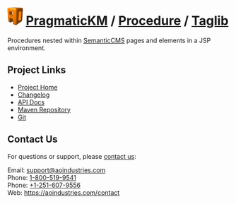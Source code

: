 # [<img src="ao-logo.png" alt="AO Logo" width="35" height="40">](https://aoindustries.com/) [PragmaticKM](https://pragmatickm.com/) / [Procedure](https://pragmatickm.com/procedure/) / [Taglib](https://pragmatickm.com/procedure/taglib/)
Procedures nested within [SemanticCMS](https://semanticcms.com/) pages and elements in a JSP environment.

## Project Links
* [Project Home](https://pragmatickm.com/procedure/taglib/)
* [Changelog](https://pragmatickm.com/procedure/taglib/changelog)
* [API Docs](https://pragmatickm.com/procedure/taglib/apidocs/)
* [Maven Repository](scpexe://private.cvs.aoindustries.com/var/maven2/pragmatickm)
* [Git](ssh://private.cvs.aoindustries.com/var/git/pragmatickm-procedure-taglib)

## Contact Us
For questions or support, please [contact us](https://aoindustries.com/contact):

Email: [support@aoindustries.com](mailto:support@aoindustries.com)  
Phone: [1-800-519-9541](tel:1-800-519-9541)  
Phone: [+1-251-607-9556](tel:+1-251-607-9556)  
Web: https://aoindustries.com/contact
